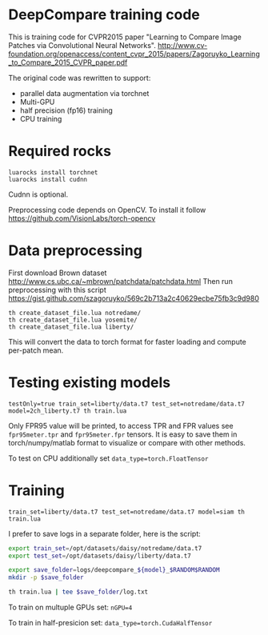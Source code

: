 DeepCompare training code
==========

This is training code for CVPR2015 paper "Learning to Compare Image Patches via Convolutional Neural Networks". http://www.cv-foundation.org/openaccess/content_cvpr_2015/papers/Zagoruyko_Learning_to_Compare_2015_CVPR_paper.pdf

The original code was rewritten to support:
* parallel data augmentation via torchnet
* Multi-GPU
* half precision (fp16) training
* CPU training

# Required rocks

```
luarocks install torchnet
luarocks install cudnn
```

Cudnn is optional.

Preprocessing code depends on OpenCV. To install it follow https://github.com/VisionLabs/torch-opencv

# Data preprocessing

First download Brown dataset http://www.cs.ubc.ca/~mbrown/patchdata/patchdata.html
Then run preprocessing with this script https://gist.github.com/szagoruyko/569c2b713a2c40629ecbe75fb3c9d980

```
th create_dataset_file.lua notredame/
th create_dataset_file.lua yosemite/
th create_dataset_file.lua liberty/
```

This will convert the data to torch format for faster loading and compute per-patch mean.

# Testing existing models

```
testOnly=true train_set=liberty/data.t7 test_set=notredame/data.t7 model=2ch_liberty.t7 th train.lua
```

Only FPR95 value will be printed, to access TPR and FPR values see `fpr95meter.tpr` and `fpr95meter.fpr` tensors.
It is easy to save them in torch/numpy/matlab format to visualize or compare with other methods.

To test on CPU additionally set `data_type=torch.FloatTensor`

# Training

```
train_set=liberty/data.t7 test_set=notredame/data.t7 model=siam th train.lua
```

I prefer to save logs in a separate folder, here is the script:

```bash
export train_set=/opt/datasets/daisy/notredame/data.t7
export test_set=/opt/datasets/daisy/liberty/data.t7

export save_folder=logs/deepcompare_${model}_$RANDOM$RANDOM
mkdir -p $save_folder

th train.lua | tee $save_folder/log.txt
```

To train on multuple GPUs set: `nGPU=4`

To train in half-presicion set: `data_type=torch.CudaHalfTensor`
